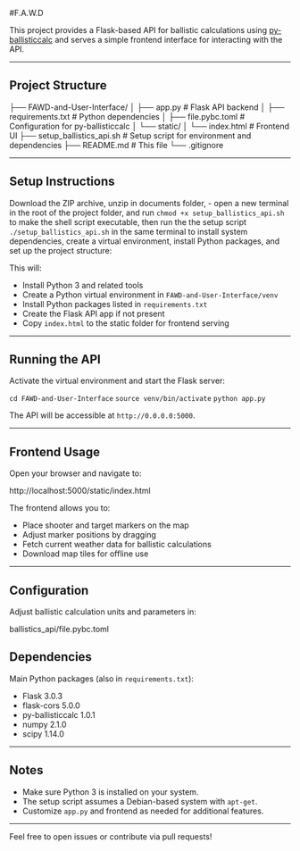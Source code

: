 #F.A.W.D

This project provides a Flask-based API for ballistic calculations using [py-ballisticcalc](https://github.com/o-murphy/py-ballisticcalc) and serves a simple frontend interface for interacting with the API.

---

## Project Structure

├── FAWD-and-User-Interface/
│ ├── app.py # Flask API backend
│ ├── requirements.txt # Python dependencies
│ ├── file.pybc.toml # Configuration for py-ballisticcalc
│ └── static/
│ └── index.html # Frontend UI
├── setup_ballistics_api.sh # Setup script for environment and dependencies
├── README.md # This file
└── .gitignore

---

## Setup Instructions

Download the ZIP archive, unzip in documents folder, - open a new terminal in the root of the project folder, and run  `chmod +x setup_ballistics_api.sh` to make the shell script executable, then run the the setup script  `./setup_ballistics_api.sh` in the same terminal to install system dependencies, create a virtual environment, install Python packages, and set up the project structure:

This will:

- Install Python 3 and related tools
- Create a Python virtual environment in  `FAWD-and-User-Interface/venv` 
- Install Python packages listed in `requirements.txt`
- Create the Flask API app if not present
- Copy `index.html` to the static folder for frontend serving

---

## Running the API

Activate the virtual environment and start the Flask server:

 `cd FAWD-and-User-Interface` 
 `source venv/bin/activate` 
 `python app.py` 

The API will be accessible at `http://0.0.0.0:5000`.

---

## Frontend Usage

Open your browser and navigate to:

http://localhost:5000/static/index.html

The frontend allows you to:

- Place shooter and target markers on the map
- Adjust marker positions by dragging
- Fetch current weather data for ballistic calculations
- Download map tiles for offline use

---

## Configuration

Adjust ballistic calculation units and parameters in:

ballistics_api/file.pybc.toml

## Dependencies

Main Python packages (also in `requirements.txt`):

- Flask 3.0.3
- flask-cors 5.0.0
- py-ballisticcalc 1.0.1
- numpy 2.1.0
- scipy 1.14.0

---

## Notes

- Make sure Python 3 is installed on your system.
- The setup script assumes a Debian-based system with `apt-get`.
- Customize `app.py` and frontend as needed for additional features.

---

Feel free to open issues or contribute via pull requests!

